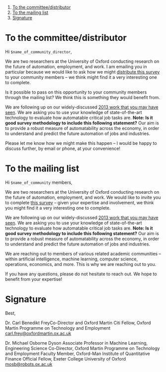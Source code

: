 <!-- MarkdownTOC -->

1. [To the committee/distributor](#to-the-committeedistributor)
2. [To the mailing list](#to-the-mailing-list)
3. [Signature](#signature)

<!-- /MarkdownTOC -->

# To the committee/distributor

Hi ```$name_of_community_director```,

We are two researchers at the University of Oxford conducting research on the future of automation, employment, and work. I am emailing you in particular because we would like to ask how we might [distribute this survey]($link_to_survey) to your community members – we think might find it a very interesting one to complete.

Is it possible to pass on this opportunity to your community members through the mailing list? We think this is something they would benefit from. 

We are following up on our widely-discussed [2013 work that you may have seen](http://www.oxfordmartin.ox.ac.uk/publications/view/1314). We are asking you to use your knowledge of state-of-the-art technology to evaluate how automatable critical job tasks are. **Note: Is it good survey methodology to include this following statement?** Our aim is to provide a robust measure of automatability across the economy, in order to understand and predict the future automation of jobs and industries.

Please let me know how we might make this happen – I would be happy to discuss further, by email or phone, at your convenience!

# To the mailing list

Hi ```$name_of_community``` members,

We are two researchers at the University of Oxford conducting research on the future of automation, employment, and work. We would like to invite you to complete [this survey]($link_to_survey) – given your expertise and involvement, we think you might find it a very interesting one to complete.

We are following up on our widely-discussed [2013 work that you may have seen](http://www.oxfordmartin.ox.ac.uk/publications/view/1314). We are asking you to use your knowledge of state-of-the-art technology to evaluate how automatable critical job tasks are. **Note: Is it good survey methodology to include this following statement?** Our aim is to provide a robust measure of automatability across the economy, in order to understand and predict the future automation of jobs and industries.

We are reaching out to members of various related academic communities – within artificial intelligence, machine learning, computer science, operations, economics, and more. This is why we are reaching out to you.

If you have any questions, please do not hesitate to reach out. We hope to benefit from your expertise!

# Signature
Best,

Dr. Carl Benedikt FreyCo-Director and Oxford Martin Citi Fellow, Oxford Martin Programme on Technology and Employment
[carl.frey@oxfordmartin.ox.ac.uk](mailto:carl.frey@oxfordmartin.ox.ac.uk)

Dr. Michael Osborne
Dyson Associate Professor in Machine Learning, Engineering Science
Co-Director, Oxford Martin Programme on Technology and Employment
Faculty Member, Oxford-Man Institute of Quantitative Finance
Official Fellow, Exeter College
University of Oxford
[mosb@robots.ox.ac.uk](mailto:mosb@robots.ox.ac.uk)